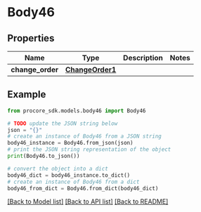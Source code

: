 # Body46


## Properties

Name | Type | Description | Notes
------------ | ------------- | ------------- | -------------
**change_order** | [**ChangeOrder1**](ChangeOrder1.md) |  | 

## Example

```python
from procore_sdk.models.body46 import Body46

# TODO update the JSON string below
json = "{}"
# create an instance of Body46 from a JSON string
body46_instance = Body46.from_json(json)
# print the JSON string representation of the object
print(Body46.to_json())

# convert the object into a dict
body46_dict = body46_instance.to_dict()
# create an instance of Body46 from a dict
body46_from_dict = Body46.from_dict(body46_dict)
```
[[Back to Model list]](../README.md#documentation-for-models) [[Back to API list]](../README.md#documentation-for-api-endpoints) [[Back to README]](../README.md)


